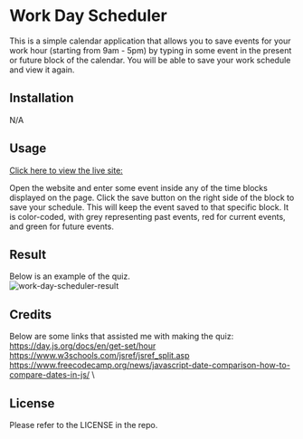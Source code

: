 # Work Day Scheduler
This is a simple calendar application that allows you to save events for your work hour (starting from 9am - 5pm) by typing in some event in the present or future block of the calendar. You will be able to save your work schedule and view it again.

## Installation
N/A

## Usage
[Click here to view the live site: ](https://wpena.github.io/work-day-scheduler/)

Open the website and enter some event inside any of the time blocks displayed on the page. Click the save button on the right side of the block to save your schedule. This will keep the event saved to that specific block. It is color-coded, with grey representing past events, red for current events, and green for future events.

## Result
Below is an example of the quiz.\
![work-day-scheduler-result](https://github.com/wpena/work-day-scheduler/assets/38634790/ca53aa24-b04c-4011-a07d-f0837961d50d)


## Credits
Below are some links that assisted me with making the quiz:\
https://day.js.org/docs/en/get-set/hour \
https://www.w3schools.com/jsref/jsref_split.asp \
https://www.freecodecamp.org/news/javascript-date-comparison-how-to-compare-dates-in-js/ \

## License
Please refer to the LICENSE in the repo.

